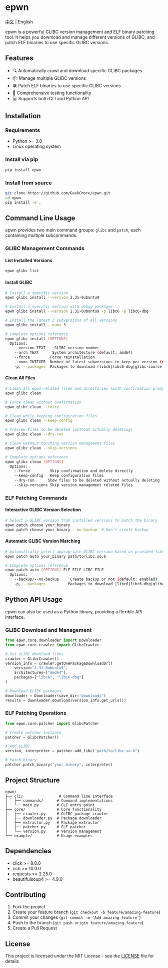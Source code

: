 # epwn

[中文](README.md) | English

epwn is a powerful GLIBC version management and ELF binary patching tool. It helps you download and manage different versions of GLIBC, and patch ELF binaries to use specific GLIBC versions.

## Features

- 🔍 Automatically crawl and download specific GLIBC packages
- 📦 Manage multiple GLIBC versions
- 🛠 Patch ELF binaries to use specific GLIBC versions
- 🧪 Comprehensive testing functionality
- 💻 Supports both CLI and Python API

## Installation

### Requirements

- Python >= 3.8
- Linux operating system

### Install via pip

```bash
pip install epwn
```

### Install from source

```bash
git clone https://github.com/GeekCmore/epwn.git
cd epwn
pip install -e .
```

## Command Line Usage

epwn provides two main command groups: `glibc` and `patch`, each containing multiple subcommands.

### GLIBC Management Commands

#### List Installed Versions
```bash
epwn glibc list
```

#### Install GLIBC
```bash
# Install a specific version
epwn glibc install --version 2.31-0ubuntu9

# Install a specific version with debug packages
epwn glibc install --version 2.31-0ubuntu9 -p libc6 -p libc6-dbg

# Install the latest 3 subversions of all versions
epwn glibc install --nums 3

# Complete options reference
epwn glibc install [OPTIONS]
  Options:
    --version TEXT    GLIBC version number
    --arch TEXT      System architecture (default: amd64)
    --force         Force reinstallation
    --nums INTEGER  Number of latest subversions to keep per version (default: 3)
    -p, --packages  Packages to download [libc6|libc6-dbg|glibc-source] (multiple allowed)
```

#### Clean All Files
```bash
# Clean all epwn-related files and directories (with confirmation prompt)
epwn glibc clean

# Force clean without confirmation
epwn glibc clean --force

# Clean while keeping configuration files
epwn glibc clean --keep-config

# Preview files to be deleted (without actually deleting)
epwn glibc clean --dry-run

# Clean without touching version management files
epwn glibc clean --skip-versions

# Complete options reference
epwn glibc clean [OPTIONS]
  Options:
    --force         Skip confirmation and delete directly
    --keep-config   Keep configuration files
    --dry-run      Show files to be deleted without actually deleting
    --skip-versions Skip version management related files
```

### ELF Patching Commands

#### Interactive GLIBC Version Selection
```bash
# Select a GLIBC version from installed versions to patch the binary
epwn patch choose your_binary
epwn patch choose your_binary --no-backup  # Don't create backup
```

#### Automatic GLIBC Version Matching
```bash
# Automatically select appropriate GLIBC version based on provided libc file
epwn patch auto your_binary path/to/libc.so.6

# Complete options reference
epwn patch auto [OPTIONS] ELF_FILE LIBC_FILE
  Options:
    --backup/--no-backup     Create backup or not (default: enabled)
    -p, --packages          Packages to download [libc6|libc6-dbg|glibc-source] (multiple allowed)
```

## Python API Usage

epwn can also be used as a Python library, providing a flexible API interface.

### GLIBC Download and Management

```python
from epwn.core.downloader import Downloader
from epwn.core.crawler import GlibcCrawler

# Get GLIBC download links
crawler = GlibcCrawler()
version_info = crawler.getOnePackageDownloadUrl(
    version="2.31-0ubuntu9",
    architectures=["amd64"],
    packages=["libc6", "libc6-dbg"]
)

# Download GLIBC packages
downloader = Downloader(save_dir="downloads")
results = downloader.download(version_info.get_urls())
```

### ELF Patching Operations

```python
from epwn.core.patcher import GlibcPatcher

# Create patcher instance
patcher = GlibcPatcher()

# Add GLIBC
version, interpreter = patcher.add_libc("path/to/libc.so.6")

# Patch binary
patcher.patch_binary("your_binary", interpreter)
```

## Project Structure

```
epwn/
├── cli/                # Command line interface
│   ├── commands/      # Command implementations
│   └── main.py        # CLI entry point
├── core/              # Core functionality
│   ├── crawler.py     # GLIBC package crawler
│   ├── downloader.py  # Package downloader
│   ├── extractor.py   # Package extractor
│   ├── patcher.py     # ELF patcher
│   └── version.py     # Version management
└── example/           # Usage examples
```

## Dependencies

- click >= 8.0.0
- rich >= 10.0.0
- requests >= 2.25.0
- beautifulsoup4 >= 4.9.0

## Contributing

1. Fork the project
2. Create your feature branch (`git checkout -b feature/amazing-feature`)
3. Commit your changes (`git commit -m 'Add amazing feature'`)
4. Push to the branch (`git push origin feature/amazing-feature`)
5. Create a Pull Request

## License

This project is licensed under the MIT License - see the [LICENSE](LICENSE) file for details 